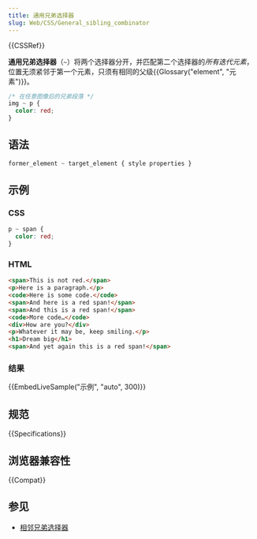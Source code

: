 ```yaml
---
title: 通用兄弟选择器
slug: Web/CSS/General_sibling_combinator
---
```


{{CSSRef}}

**通用兄弟选择器**（`~`）将两个选择器分开，并匹配第二个选择器的*所有迭代元素*，位置无须紧邻于第一个元素，只须有相同的父级{{Glossary("element", "元素")}}。

```css
/* 在任意图像后的兄弟段落 */
img ~ p {
  color: red;
}
```

## 语法

```css
former_element ~ target_element { style properties }
```

## 示例

### CSS

```css
p ~ span {
  color: red;
}
```

### HTML

```html
<span>This is not red.</span>
<p>Here is a paragraph.</p>
<code>Here is some code.</code>
<span>And here is a red span!</span>
<span>And this is a red span!</span>
<code>More code…</code>
<div>How are you?</div>
<p>Whatever it may be, keep smiling.</p>
<h1>Dream big</h1>
<span>And yet again this is a red span!</span>
```

### 结果

{{EmbedLiveSample("示例", "auto", 300)}}

## 规范

{{Specifications}}

## 浏览器兼容性

{{Compat}}

## 参见

- [相邻兄弟选择器](/zh-CN/docs/Web/CSS/Adjacent_sibling_combinator)
